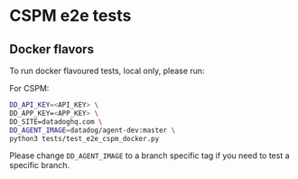 # CSPM e2e tests

## Docker flavors

To run docker flavoured tests, local only, please run:

For CSPM:
```sh
DD_API_KEY=<API_KEY> \
DD_APP_KEY=<APP_KEY> \
DD_SITE=datadoghq.com \
DD_AGENT_IMAGE=datadog/agent-dev:master \
python3 tests/test_e2e_cspm_docker.py
```

Please change `DD_AGENT_IMAGE` to a branch specific tag if you need to test a specific branch.
